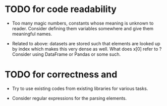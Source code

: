# TODO for code readability

* Too many magic numbers, constants whose meaning is unknown to
  reader. Consider defining them variables somewhere and give them
  meaningful names.

* Related to above: datasets are stored such that elements are looked
  up by index which makes this very dense as well. What does x[0]
  refer to ? Consider using DataFrame or Pandas or some such.

# TODO for correctness and

* Try to use existing codes from existing libraries for various tasks.

* Consider regular expressions for the parsing elements.
